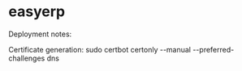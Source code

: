# easyerp
Deployment notes:

Certificate generation:
sudo certbot certonly --manual --preferred-challenges dns